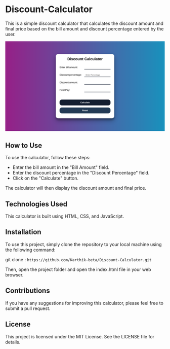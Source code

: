 # Discount-Calculator 

This is a simple discount calculator that calculates the discount amount and final price based on the bill amount and discount percentage entered by the user.

![Screenshot](DiscountCalculator.png)

## How to Use

To use the calculator, follow these steps:

* Enter the bill amount in the "Bill Amount" field.
* Enter the discount percentage in the "Discount Percentage" field.
* Click on the "Calculate" button.

The calculator will then display the discount amount and final price.

## Technologies Used

This calculator is built using HTML, CSS, and JavaScript.

## Installation

To use this project, simply clone the repository to your local machine using the following command:

git clone : `https://github.com/Karthik-beta/Discount-Calculator.git`

Then, open the project folder and open the index.html file in your web browser.

## Contributions

If you have any suggestions for improving this calculator, please feel free to submit a pull request.

## License

This project is licensed under the MIT License. See the LICENSE file for details.
